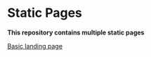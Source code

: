 # Static Pages

**This repository contains multiple static pages**

[Basic landing page](https://shuklaji02.github.io/demoweb/) 
